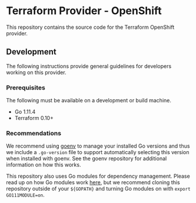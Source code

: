 # Terraform Provider - OpenShift
This repository contains the source code for the Terraform OpenShift provider.

## Development
The following instructions provide general guidelines for developers working on this provider.

### Prerequisites
The following must be available on a development or build machine.

- Go 1.11.4
- Terraform 0.10+

### Recommendations
We recommend using [goenv](https://github.com/syndbg/goenv) to manage your installed Go versions and thus we include a `.go-version` file to support automatically selecting this version when installed with goenv. See the goenv repository for additional information on how this works.

This repository also uses Go modules for dependency management. Please read up on how Go modules work [here](), but we recommend cloning this repository outside of your `${GOPATH}` and turning Go modules on with `export GO111MODULE=on`.
